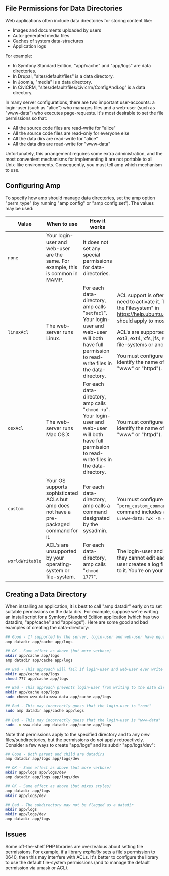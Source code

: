 ## File Permissions for Data Directories

Web applications often include data directories for storing content like:

 * Images and documents uploaded by users
 * Auto-generated media files
 * Caches of system data-structures
 * Application logs

For example:

 * In Symfony Standard Edition, "app/cache" and "app/logs" are data directories.
 * In Drupal, "sites/default/files" is a data directory.
 * In Joomla, "media" is a data directory.
 * In CiviCRM, "sites/default/files/civicrm/ConfigAndLog" is a data directory.

In many server configurations, there are two important user-accounts: a
login-user (such as "alice") who manages files and a web-user (such as
"www-data") who executes page-requests.  It's most desirable to set the file
permissions so that:

 * All the source code files are read-write for "alice"
 * All the source code files are read-only for everyone else
 * All the data dirs are read-write for "alice"
 * All the data dirs are read-write for "www-data"

Unfortunately, this arrangement requires some extra administration, and the
most convenient mechanisms for implementing it are not portable to all
Unix-like environments. Consequently, you must tell amp which mechanism to use.

## Configuring Amp

To specify how amp should manage data directories, set the amp option
"perm_type" (by running "amp config" or "amp config:set").  The values may
be used:

<table>
  <thead>
    <tr>
      <th>Value</th>
      <th>When to use</th>
      <th>How it works</th>
      <th>Considerations</th>
    </tr>
  </thead>
  <tbody>
    <tr>
      <td>
        <code>none</code>
      </td>
      <td>
        Your login-user and web-user are the same. For example, this is common in MAMP.
      </td>
      <td>
        It does not set any special permissions for data-directories.
      </td>
      <td>
      </td>
    </tr>
    <tr>
      <td>
        <code>linuxAcl</code>
      </td>
      <td>
        The web-server runs Linux.
      </td>
      <td>
        For each data-directory, amp calls "<code>setfacl</code>".  Your login-user and
        web-user will both have full permission to read-write files in the
        data-directory.
      </td>
      <td>
        <p>
          ACL support is often disabled by default, so you may need to
          activate it.  The instructions for "Enabling ACLs in the Filesystem"
          in <a href="https://help.ubuntu.com/community/FilePermissionsACLs">https://help.ubuntu.com/community/FilePermissionsACLs</a>
          should apply to most Debian-based Linux distros.
        </p>
        <p>
          ACL's are supported by most local file-systems (ext2, ext3, ext4,
          xfs, jfs, et al) but may not work on network file-systems or
          ancient file-systems (fat).
        </p>
        <p>
          You must configure the related option, "<code>perm_user</code>", to identify
          the name of the web-user (e.g.  "www-data" or "www" or "httpd").
        </p>
      </td>
    </tr>
    <tr>
      <td>
        <code>osxAcl</code>
      </td>
      <td>
        The web-server runs Mac OS X
      </td>
      <td>
        For each data-directory, amp calls "<code>chmod +a</code>".  Your login-user and
        web-user will both have full permission to read-write files in the
        data-directory.
      </td>
      <td>
        <p>
          You must configure the related option, "<code>perm_user</code>", to identify the name
          of the web-user (e.g. "www-data" or "www" or "httpd").
        </p>
      </td>
    </tr>
    <tr>
      <td>
        <code>custom</code>
      </td>
      <td>
        Your OS supports sophisticated ACLs but amp does not have a pre-packaged command for it.
      </td>
      <td>
        For each data-directory, amp calls a command designated by the sysadmin.
      </td>
      <td>
        <p>
          You must configure the amp option "<code>perm_custom_command</code>" to specify the command.
          The command includes a variable "{DIR}", e.g. "<code>setfacl -m u:www-data:rwx -m d:u:www-data:rwx {DIR}</code>".
        </p>
      </td>
    </tr>
    <tr>
      <td>
        <code>worldWritable</code>
      </td>
      <td>
        ACL's are unsupported by your operating-system or file-system.
      </td>
      <td>
        For each data-directory, amp calls "<code>chmod 1777</code>".
      </td>
      <td>
        The login-user and web-user can both create files, but they cannot
        edit each other's files -- e.g.  if the login-user creates a log
        file, then the web-user cannot append to it.  You're on your own to
        resolve this.
      </td>
    </tr>
  </tbody>
</table>

## Creating a Data Directory

When installing an application, it is best to call "amp datadir" early on to
set suitable permissions on the data dirs.  For example, suppose we're
writing an install script for a Symfony Standard Edition application (which
has two datadirs, "app/cache" and "app/logs").  Here are some good and bad
examples of creating the data-directory:

```bash
## Good - If supported by the server, login-user and web-user have equal access
amp datadir app/cache app/logs

## OK - Same effect as above (but more verbose)
mkdir app/cache app/logs
amp datadir app/cache app/logs

## Bad - This approach will fail if login-user and web-user ever write to the same file
mkdir app/cache app/logs
chmod 777 app/cache app/logs

## Bad - This approach prevents login-user from writing to the data directory
mkdir app/cache app/logs
sudo chown www-data:www-data app/cache app/logs

## Bad - This may incorrectly guess that the login-user is "root"
sudo amp datadir app/cache app/logs

## Bad - This may incorrectly guess that the login-user is "www-data"
sudo -u www-data amp datadir app/cache app/logs
```

Note that permissions apply to the specified directory and to any *new*
files/subdirectories, but the permissions do *not* apply retroactively.
Consider a few ways to create "app/logs" and its subdir "app/logs/dev":

```bash
## Good - Both parent and child are datadirs
amp datadir app/logs app/logs/dev

## OK - Same effect as above (but more verbose)
mkdir app/logs app/logs/dev
amp datadir app/logs app/logs/dev

## OK - Same effect as above (but mixes styles)
amp datadir app/logs
mkdir app/logs/dev

## Bad - The subdirectory may not be flagged as a datadir
mkdir app/logs
mkdir app/logs/dev
amp datadir app/logs
```

## Issues

Some off-the-shelf PHP libraries are overzealous about setting file
permissions.  For example, if a library *explicitly* sets a file's
permission to 0640, then this may interfere with ACLs.  It's better to
configure the library to use the default file-system permissions (and to
manage the default permission via umask or ACL).
